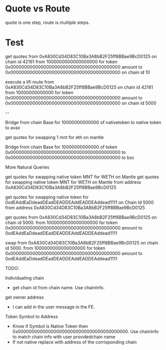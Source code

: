# Quote vs Route

quote is one step, route is multiple steps.

# Test

get quotes from 0xA830Cd34D83C10Ba3A8bB2F25ff8BBae9BcD0125 on chain id 42161 from 1000000000000000000 for token 0x0000000000000000000000000000000000000000 amount to 0x0000000000000000000000000000000000000000 on chain id 10

execute a lifi route from 0xA830Cd34D83C10Ba3A8bB2F25ff8BBae9BcD0125 on chain id 42161 from 10000000000000 for token 0x0000000000000000000000000000000000000000 amount to 0x0000000000000000000000000000000000000000 on chain id 5000

--

Bridge from chain Base for 10000000000000 of nativetoken to native token to avax 

get quotes for swapping 1 mnt for eth on mantle

Bridge from chain Base for 10000000000000 of token 0x0000000000000000000000000000000000000000 to 0x0000000000000000000000000000000000000000 to bsc 

More Natural Queries

get quotes for swapping native token MNT for WETH on Mantle
get quotes for swapping native token MNT for WETH on Mantle from address 0xA830Cd34D83C10Ba3A8bB2F25ff8BBae9BcD0125

get quotes for swapping native token for 0xdEAddEaDdeadDEadDEADDEAddEADDEAddead1111 on Chain Id 5000 from address 0xA830Cd34D83C10Ba3A8bB2F25ff8BBae9BcD0125

get quotes from 0xA830Cd34D83C10Ba3A8bB2F25ff8BBae9BcD0125 on chain id 5000. from 1000000000000000000 for token 0x0000000000000000000000000000000000000000 amount to 0xdEAddEaDdeadDEadDEADDEAddEADDEAddead1111

swap from 0xA830Cd34D83C10Ba3A8bB2F25ff8BBae9BcD0125 on chain id 5000. from 1000000000000000000 for token 0x0000000000000000000000000000000000000000 amount to 0xdEAddEaDdeadDEadDEADDEAddEADDEAddead1111

TODO:

Individuating chain
- get chain id from chain name. Use chainInfo.
  
get owner address
- I can add in the user message in the FE.

Token Symbol to Address
- Know if Symbol is Native Token then 0x0000000000000000000000000000000000000000. Use chainInfo to match chain info with user providedchain name
- If not native replace with address of the corrisponding chain

